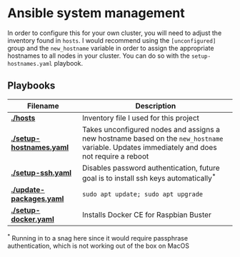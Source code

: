 # Ansible system management

In order to configure this for your own cluster, you will need to adjust the
inventory found in `hosts`.  I would recommend using the `[unconfigured]` group
and the `new_hostname` variable in order to assign the appropriate hostnames to
all nodes in your cluster.  You can do so with the `setup-hostnames.yaml`
playbook.

## Playbooks

| Filename | Description |
|-|-|
| [**./hosts**](./hosts) | Inventory file I used for this project |
| [**./setup-hostnames.yaml**](./setup-hostnames.yaml) | Takes unconfigured nodes and assigns a new hostname based on the `new_hostname` variable.  Updates immediately and does not require a reboot |
| [**./setup-ssh.yaml**](./setup-ssh.yaml) | Disables password authentication, future goal is to install ssh keys automatically<sup>*</sup> |
| [**./update-packages.yaml**](./update-packages.yaml) | `sudo apt update; sudo apt upgrade` |
| [**./setup-docker.yaml**](./setup-docker.yaml) | Installs Docker CE for Raspbian Buster |

<sup>*</sup> Running in to a snag here since it would require passphrase
authentication, which is not working out of the box on MacOS